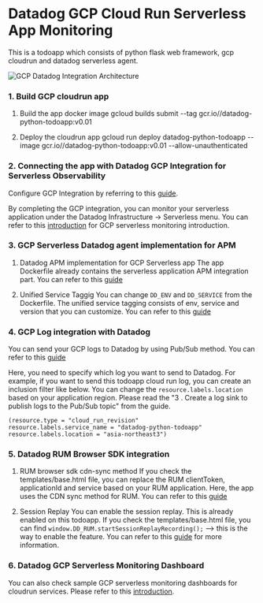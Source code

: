 # Datadog GCP Cloud Run Serverless App Monitoring
This is a todoapp which consists of python flask web framework, gcp cloudrun and datadog serverless agent.

![GCP Datadog Integration Architecture](https://github.com/nuri-lee37/datadog-python-todoapp/assets/144660787/ddb82bad-9cff-4e30-836f-a63df9b45560 "GCP Datadog Integration Architecture")

### 1. Build GCP cloudrun app
1. Build the app docker image
gcloud builds submit --tag gcr.io/<your gcp project id>/datadog-python-todoapp:v0.01

2. Deploy the cloudrun app
gcloud run deploy datadog-python-todoapp --image gcr.io/<your gcp project id>/datadog-python-todoapp:v0.01 --allow-unauthenticated

### 2. Connecting the app with Datadog GCP Integration for Serverless Observability
Configure GCP Integration by referring to this [guide](https://docs.datadoghq.com/integrations/google_cloud_platform/). 

By completing the GCP integration, you can monitor your serverless application under the Datadog Infrastructure -> Serverless menu. You can refer to this [introduction](https://www.datadoghq.com/blog/collect-traces-logs-from-cloud-run-with-datadog/) for GCP serverless monitoring introduction. 

### 3. GCP Serverless Datadog agent implementation for APM 
1. Datadog APM implementation for GCP Serverless app
The app Dockerfile already contains the serverless application APM integration part. You can refer to this [guide](https://docs.datadoghq.com/serverless/google_cloud_run)

2. Unified Service Taggig
You can change `DD_ENV` and `DD_SERVICE` from the Dockerfile. The unified service tagging consists of env, service and version that you can customize. You can refer to this [guide](https://docs.datadoghq.com/getting_started/tagging/unified_service_tagging/?tab=docker)

### 4. GCP Log integration with Datadog
You can send your GCP logs to Datadog by using Pub/Sub method. You can refer to this [guide](https://docs.datadoghq.com/integrations/google_cloud_platform/#log-collection)

Here, you need to specify which log you want to send to Datadog. For example, if you want to send this todoapp cloud run log, you can create an inclusion filter like below. You can change the `resource.labels.location` based on your application region. Please read the "3 . Create a log sink to publish logs to the Pub/Sub topic" from the guide.

```
(resource.type = "cloud_run_revision"
resource.labels.service_name = "datadog-python-todoapp"
resource.labels.location = "asia-northeast3")
```

### 5. Datadog RUM Browser SDK integration
1. RUM browser sdk cdn-sync method
If you check the templates/base.html file, you can replace the RUM clientToken, applicationId and service based on your RUM application. Here, the app uses the CDN sync method for RUM. You can refer to this [guide](https://docs.datadoghq.com/real_user_monitoring/browser/#cdn-sync)

2. Session Replay
You can enable the session replay. This is already enabled on this todoapp. If you check the templates/base.html file, you can find `window.DD_RUM.startSessionReplayRecording();` --> this is the way to enable the feature. You can refer to this [guide](https://docs.datadoghq.com/real_user_monitoring/session_replay/#usage) for more information.

### 6. Datadog GCP Serverless Monitoring Dashboard
You can also check sample GCP serverless monitoring dashboards for cloudrun services. Please refer to this [introduction](https://www.datadoghq.com/blog/google-serverless-application-monitoring-datadog/).











